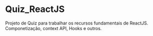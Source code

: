 # Quiz_ReactJS
 Projeto de Quiz para trabalhar os recursos fundamentais de ReactJS. Componetização, context API, Hooks e outros.

 
